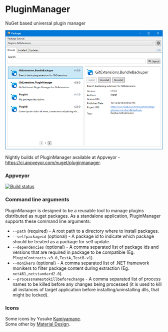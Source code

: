 # PluginManager
NuGet based universal plugin manager

![Preview](/assets/screenshot-search.png)

Nightly builds of PluginManager available at Appveyor - https://ci.appveyor.com/nuget/pluginmanager.

### Appveyor

[![Build status](https://ci.appveyor.com/api/projects/status/k3y0frp1pgsyepwh?svg=true)](https://ci.appveyor.com/project/neptuo/pluginmanager)

### Command line arguments
PluginManager is designed to be a reusable tool to manage plugins distributed as nuget packages.
As a standalone application, PluginManager supports these command line arguments:

- `--path` (required) - A root path to a directory where to install packages.
- `--selfpackageid` (optional) - A package id to indicate which package should be treated as a package for self update. 
- `--dependencies` (optional) - A comma separated list of package ids and versions that are required in package to be compatible (Eg. `PluginContracts-v3.0,TestA,TestB-v1`).
- `--monikers` (optional) - A comma separated list of .NET framework monikers to filter package content during extraction (Eg. `net461,netstandard2.0`).
- `--processnamestokillbeforechange` - A comma separated list of process names to be killed before any changes being processed (it is used to kill all instances of target application before installing/uninstalling dlls, that might be locked). 

### Icons

Some icons by Yusuke [Kamiyamane](http://p.yusukekamiyamane.com).<br>
Some other by [Material Design](https://material.io/tools/icons).
